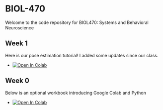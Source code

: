 # BIOL-470
Welcome to the code repository for BIOL470: Systems and Behavioral Neuroscience

## Week 1
Here is our pose estimation tutorial! I added some updates since our class.
*  [![Open In Colab](https://colab.research.google.com/assets/colab-badge.svg)](https://github.com/mattsmiths/biol470/blob/main/week1/pose_estimation_example.ipynb)

## Week 0
Below is an optional workbook introducing Google Colab and Python
*  [![Open In Colab](https://colab.research.google.com/assets/colab-badge.svg)](https://github.com/mattsmiths/biol470/blob/main/BIOL470_Optional_Python_Intro.ipynb)
